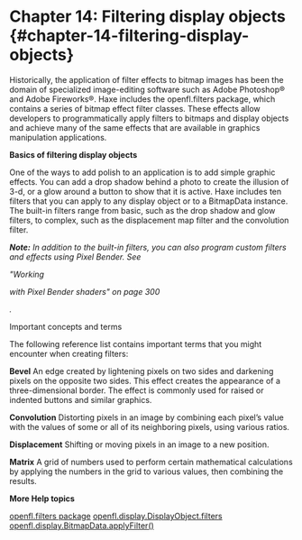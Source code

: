 # Chapter 14: Filtering display objects {#chapter-14-filtering-display-objects}

Historically, the application of filter effects to bitmap images has been the domain of specialized image-editing software such as Adobe Photoshop® and Adobe Fireworks®. Haxe includes the openfl.filters package, which contains a series of bitmap effect filter classes. These effects allow developers to programmatically apply filters to bitmaps and display objects and achieve many of the same effects that are available in graphics manipulation applications.

**Basics of filtering display objects**

One of the ways to add polish to an application is to add simple graphic effects. You can add a drop shadow behind a photo to create the illusion of 3-d, or a glow around a button to show that it is active. Haxe includes ten filters that you can apply to any display object or to a BitmapData instance. The built-in filters range from basic, such as the drop shadow and glow filters, to complex, such as the displacement map filter and the convolution filter.

**_Note:_** _In addition to the built-in filters, you can also program custom filters and effects using Pixel Bender. See_

_"Working_

_with Pixel Bender shaders" on page 300_

_._

Important concepts and terms

The following reference list contains important terms that you might encounter when creating filters:

**Bevel** An edge created by lightening pixels on two sides and darkening pixels on the opposite two sides. This effect creates the appearance of a three-dimensional border. The effect is commonly used for raised or indented buttons and similar graphics.

**Convolution** Distorting pixels in an image by combining each pixel’s value with the values of some or all of its neighboring pixels, using various ratios.

**Displacement** Shifting or moving pixels in an image to a new position.

**Matrix** A grid of numbers used to perform certain mathematical calculations by applying the numbers in the grid to various values, then combining the results.

**More Help topics**

[openfl.filters package](https://api.openfl.org/openfl/filters/index.html)
[openfl.display.DisplayObject.filters](https://api.openfl.org/openfl/display/DisplayObject.html#filters)
[openfl.display.BitmapData.applyFilter()](https://api.openfl.org/openfl/display/BitmapData.html#applyFilter)